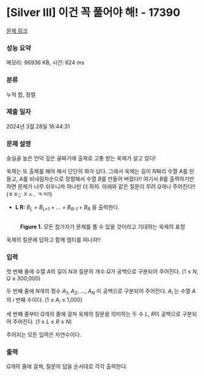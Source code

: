 # [Silver III] 이건 꼭 풀어야 해! - 17390 

[문제 링크](https://www.acmicpc.net/problem/17390) 

### 성능 요약

메모리: 96936 KB, 시간: 624 ms

### 분류

누적 합, 정렬

### 제출 일자

2024년 3월 28일 16:44:31

### 문제 설명

<p>숭실골 높은 언덕 깊은 골짜기에 출제로 고통 받는 욱제가 살고 있다!</p>

<p>욱제는 또 출제를 해야 해서 단단히 화가 났다. 그래서 욱제는 길이 <em>N</em>짜리 수열 <em>A</em>를 만들고, <em>A</em>를 비내림차순으로 정렬해서 수열 <em>B</em>를 만들어 버렸다!! 여기서 <em>B</em>를 출력하기만 하면 문제가 너무 쉬우니까 하나만 더 하자. 아래와 같은 질문이 무려 <em>Q</em>개나 주어진다!! (ㅎㅎ;; ㅈㅅ.. ㅋㅋ!!)</p>

<ul>
	<li><strong>L R:</strong> <em>B<sub>L</sub> + B<sub>L+1</sub> + ... + B<sub>R-1</sub> + B<sub>R</sub></em> 을 출력한다.</li>
</ul>

<p style="text-align: center;"><img alt="" src="https://upload.acmicpc.net/c849170d-749c-4743-9829-2136c89e2212/-/preview/"></p>

<p style="text-align: center;"><strong>Figure 1.</strong> 모든 참가자가 문제를 풀 수 있을 것이라고 기대하는 욱제의 표정</p>

<p>욱제의 질문에 답하고 함께 엠티를 떠나자!!</p>

### 입력 

 <p>첫 번째 줄에 수열 <em>A</em>의 길이<em> N</em>과 질문의 개수<em> Q</em>가 공백으로 구분되어 주어진다. (1 ≤ <em>N</em>, <em>Q</em> ≤ 300,000)</p>

<p>두 번째 줄에 <em>N</em>개의 정수 <em>A<sub>1</sub></em>, <em>A<sub>2</sub></em>, ..., <em>A<sub>N</sub></em> 이 공백으로 구분되어 주어진다. <em>A<sub>i</sub></em> 는 수열 <em>A</em>의 <em>i</em> 번째 수이다. (1 ≤ <em>A<sub>i</sub></em> ≤ 1,000)</p>

<p>세 번째 줄부터 <em>Q</em>개의 줄에 걸쳐 욱제의 질문을 의미하는 두 수 <em>L</em>, <em>R</em>이 공백으로 구분되어 주어진다. (1 ≤ <em>L</em> ≤ <em>R</em> ≤ <em>N</em>)</p>

<p>주어지는 모든 입력은 자연수이다.</p>

### 출력 

 <p><em>Q</em>개의 줄에 걸쳐, 질문의 답을 순서대로 각각 출력한다.</p>

